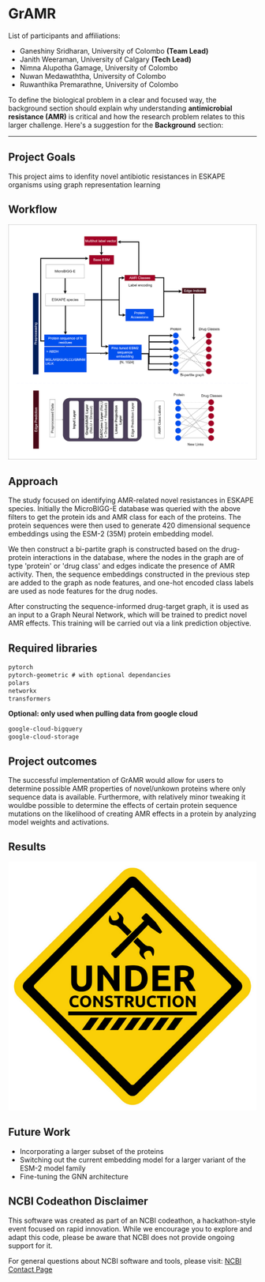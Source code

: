 # GrAMR 

List of participants and affiliations:
- Ganeshiny Sridharan, University of Colombo  **(Team Lead)**
- Janith Weeraman, University of Calgary **(Tech Lead)**
- Nimna Alupotha Gamage, University of Colombo
- Nuwan Medawaththa, University of Colombo
- Ruwanthika Premarathne, University of Colombo

To define the biological problem in a clear and focused way, the background section should explain why understanding **antimicrobial resistance (AMR)** is critical and how the research problem relates to this larger challenge. Here's a suggestion for the **Background** section:

---

## Project Goals

This project aims to idenfity novel antibiotic resistances in ESKAPE organisms using graph representation learning

## Workflow

![Graphical abstract](misc/Workflow_updated.drawio.png)

## Approach

The study focused on identifying AMR-related novel resistances in ESKAPE species. Initially the MicroBIGG-E database was queried with the above filters to get the protein ids and AMR class for each of the proteins. The protein sequences were then used to generate 420 dimensional sequence embeddings using the ESM-2 (35M) protein embedding model. 

We then construct a bi-partite graph is constructed based on the drug-protein interactions in the database, where the nodes in the graph are of type 'protein' or 'drug class' and edges indicate the presence of AMR activity. Then, the sequence embeddings constructed in the previous step are added to the graph as node features, and one-hot encoded class labels are used as node features for the drug nodes. 

After constructing the sequence-informed drug-target graph, it is used as an input to a Graph Neural Network, which will be trained to predict novel AMR effects. This training will be carried out via a link prediction objective. 

## Required libraries
```
pytorch
pytorch-geometric # with optional dependancies 
polars
networkx
transformers
```

**Optional: only used when pulling data from google cloud**
```
google-cloud-bigquery
google-cloud-storage
```
## Project outcomes

The successful implementation  of GrAMR would allow for users to determine possible AMR properties of novel/unkown proteins where only sequence data is available. Furthermore, with relatively minor tweaking it wouldbe possible to determine the effects of certain protein sequence mutations on the likelihood of creating AMR effects in a protein by analyzing model weights and activations. 

## Results

![WIP](misc/under_construction.png)

## Future Work

- Incorporating a larger subset of the proteins 
- Switching out the current embedding model for a larger variant of the ESM-2 model family
- Fine-tuning the GNN architecture

## NCBI Codeathon Disclaimer
This software was created as part of an NCBI codeathon, a hackathon-style event focused on rapid innovation. While we encourage you to explore and adapt this code, please be aware that NCBI does not provide ongoing support for it.

For general questions about NCBI software and tools, please visit: [NCBI Contact Page](https://www.ncbi.nlm.nih.gov/home/about/contact/)

